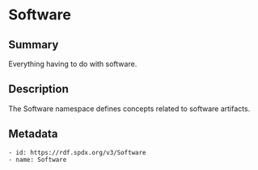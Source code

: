 <!-- Automatically generated by spec-parser v2.0.0 on 2023-12-25T20:28:21.783513+00:00 -->
<!-- SPDX-License-Identifier: Community-Spec-1.0 -->

# Software

## Summary

Everything having to do with software.


## Description

The Software namespace defines concepts related to software artifacts.


## Metadata

    - id: https://rdf.spdx.org/v3/Software
    - name: Software


